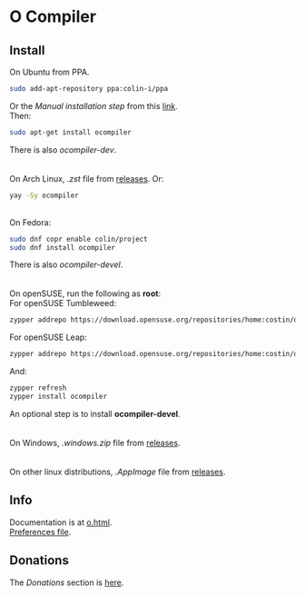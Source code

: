 # O Compiler

## Install
On Ubuntu from PPA.
```sh
sudo add-apt-repository ppa:colin-i/ppa
```
Or the *Manual installation step* from this [link](https://gist.github.com/colin-i/e324e85e0438ed71219673fbcc661da6).\
Then:
```sh
sudo apt-get install ocompiler
```
There is also <i>ocompiler-dev</i>.\
\
\
On Arch Linux, <i>.zst</i> file from [releases](https://github.com/colin-i/edor/releases). Or:
```sh
yay -Sy ocompiler
```
\
On Fedora:
```sh
sudo dnf copr enable colin/project
sudo dnf install ocompiler
```
There is also <i>ocompiler-devel</i>.\
\
\
On openSUSE, run the following as __root__:\
For openSUSE Tumbleweed:
```sh
zypper addrepo https://download.opensuse.org/repositories/home:costin/openSUSE_Tumbleweed/home:costin.repo
```
For openSUSE Leap:
```sh
zypper addrepo https://download.opensuse.org/repositories/home:costin/openSUSE_Leap_15.6/home:costin.repo
```
And:
```sh
zypper refresh
zypper install ocompiler
```
An optional step is to install **ocompiler-devel**.\
\
\
On Windows, <i>.windows.zip</i> file from [releases](https://github.com/colin-i/o/releases).\
\
\
On other linux distributions, <i>.AppImage</i> file from [releases](https://github.com/colin-i/o/releases).

## Info
Documentation is at [o.html](https://htmlpreview.github.io/?https://github.com/colin-i/o/blob/master/o.html).\
[Preferences file](https://raw.githubusercontent.com/colin-i/o/master/ocompiler.conf).

## Donations
The *Donations* section is [here](https://gist.github.com/colin-i/e324e85e0438ed71219673fbcc661da6).
